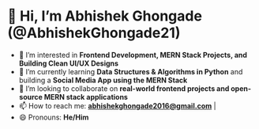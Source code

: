 # 👋 Hi, I’m Abhishek Ghongade (@AbhishekGhongade21)

- 👀 I’m interested in **Frontend Development, MERN Stack Projects, and Building Clean UI/UX Designs**
- 🌱 I’m currently learning **Data Structures & Algorithms in Python** and building a **Social Media App using the MERN Stack**
- 💞️ I’m looking to collaborate on **real-world frontend projects and open-source MERN stack applications**
- 📫 How to reach me: **abhishekghongade2016@gmail.com** | 
- 😄 Pronouns: **He/Him**
  

<!---
AbhishekGhongade21/AbhishekGhongade21 is a ✨ special ✨ repository because its `README.md` (this file) appears on your GitHub profile.
You can click the Preview link to take a look at your changes.
--->
